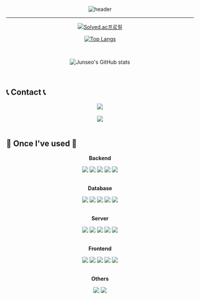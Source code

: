 

<!--
**wnstj1548/wnstj1548** is a ✨ _special_ ✨ repository because its `README.md` (this file) appears on your GitHub profile.

Here are some ideas to get you started:

- 🔭 I’m currently working on ...
- 🌱 I’m currently learning ...
- 👯 I’m looking to collaborate on ...
- 🤔 I’m looking for help with ...
- 💬 Ask me about ...
- 📫 How to reach me: ...
- 😄 Pronouns: ...
- ⚡ Fun fact: ...
-->

<p align="center">
  <img src="https://capsule-render.vercel.app/api?type=rounded&color=timeGradient&text=Welcome%20to%20Junseo's%20GitHub%20👋&animation=twinkling&fontSize=40&fontAlignY=50&fontAlign=50&height=180" alt="header"/>
</p>

<!-- ---

<p align="center">
  <a href="https://hits.seeyoufarm.com">
    <img src="https://hits.seeyoufarm.com/api/count/incr/badge.svg?url=https%3A%2F%2Fgithub.com%2Fwnstj1548&count_bg=%2379C83D&title_bg=%23555555&icon=&icon_color=%23E7E7E7&title=hits&edge_flat=false" alt="Hits"/>
  </a>
</p>

-->
---
<div align="center">
  
  [![Solved.ac프로필](http://mazassumnida.wtf/api/v2/generate_badge?boj=wnstj1548)](https://solved.ac/wnstj1548)

  [![Top Langs](https://github-readme-stats.vercel.app/api/top-langs/?username=wnstj1548)](https://github.com/anuraghazra/github-readme-stats)
  
</div>

<br>

<p align="center">
  <img src="https://github-readme-stats.vercel.app/api?username=wnstj1548&show_icons=true&theme=dark" alt="Junseo's GitHub stats"/>
</p>

<br>

## 📞 Contact 📞

<div align="center">
    <a href="mailto:wnstj377@gmail.com">
        <img src="https://img.shields.io/badge/Gmail-EA4335?style=for-the-badge&logo=Gmail&logoColor=white"> 
    </a>
    <br>
    <br>
    <a href="https://www.instagram.com/seoxunseo">
        <img src="https://img.shields.io/badge/Instagram-E4405F?style=for-the-badge&logo=Instagram&logoColor=white"> 
    </a>
</div><br>

## 🔨 Once I've used 🔨
<div align="center">
    <!-- Backend -->
    <p><strong>Backend</strong></p>
    <div>
        <img src="https://img.shields.io/badge/Java-007396?style=for-the-badge&logo=Java&logoColor=white"> 
        <img src="https://img.shields.io/badge/Spring Boot-6DB33F?style=for-the-badge&logo=spring boot&logoColor=white"> 
        <img src="https://img.shields.io/badge/Spring_Security-6DB33F?style=for-the-badge&logo=Spring-Security&logoColor=white">
        <img src="https://img.shields.io/badge/Spring Data JPA-6DB33F?style=for-the-badge&logo=Spring&logoColor=white">
        <img src="https://img.shields.io/badge/Kafka-231F20?style=for-the-badge&logo=apachekafka&logoColor=white"/>
    </div>
    <br>
    <!-- Database -->
    <p><strong>Database</strong></p>
    <div>
        <img src="https://img.shields.io/badge/MariaDB-003545?style=for-the-badge&logo=mariadb&logoColor=white"> 
        <img src="https://img.shields.io/badge/mysql-4479A1?style=for-the-badge&logo=mysql&logoColor=white"> 
        <Img src="https://img.shields.io/badge/PostgreSQL-316192?style=for-the-badge&logo=postgresql&logoColor=white">
        <img src="https://img.shields.io/badge/firebase-FFCA28?style=for-the-badge&logo=firebase&logoColor=white">
        <img src="https://img.shields.io/badge/redis-%23DD0031.svg?style=for-the-badge&logo=redis&logoColor=white">
    </div>
    <br>
    <!-- Server -->
    <p><strong>Server</strong></p>
    <div>
        <img src="https://img.shields.io/badge/apache tomcat-F8DC75?style=for-the-badge&logo=apachetomcat&logoColor=black">
        <img src="https://img.shields.io/badge/Amazon AWS-232F3E?style=for-the-badge&logo=amazon aws&logoColor=white"> 
        <img src="https://img.shields.io/badge/Docker-2496ED.svg?&style=for-the-badge&logo=Docker&logoColor=white">
        <img src="https://img.shields.io/badge/NHN%20Cloud-FF0000.svg?&style=for-the-badge&logo=NHN&logoColor=white"/>
        <img src="https://img.shields.io/badge/grafana-%23F46800.svg?style=for-the-badge&logo=grafana&logoColor=white>
        <img src="https://img.shields.io/badge/Prometheus-E6522C?style=for-the-badge&logo=Prometheus&logoColor=white">
    </div>
    <!-- Frontend -->
    <br>
    <p><strong>Frontend</strong></p>
    <div>
        <img src="https://img.shields.io/badge/html5-E34F26?style=for-the-badge&logo=html5&logoColor=white"> 
        <img src="https://img.shields.io/badge/css-1572B6?style=for-the-badge&logo=css3&logoColor=white"> 
        <img src="https://img.shields.io/badge/JavaScript-F7DF1E?style=for-the-badge&logo=JavaScript&logoColor=white">
        <img src="https://img.shields.io/badge/bootstrap-7952B3?style=for-the-badge&logo=bootstrap&logoColor=white">
        <img src="https://img.shields.io/badge/Thymeleaf-%23005C0F.svg?style=for-the-badge&logo=Thymeleaf&logoColor=white">
    </div>
    <!-- Others -->
    <br>
    <p><strong>Others</strong></p>
        <img src= "https://img.shields.io/badge/-ElasticSearch-005571?style=for-the-badge&logo=elasticsearch">
        <img src="https://img.shields.io/badge/GitHub Actions-2088FF?style=for-the-badge&logo=GitHub Actions&logoColor=white">
    <div>
</div><br>
</div>
